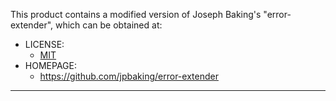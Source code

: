 This product contains a modified version of Joseph Baking's "error-extender", 
which can be obtained at:
  * LICENSE:
    * [MIT](https://github.com/jpbaking/error-extender/blob/master/LICENSE.md)
  * HOMEPAGE:
    * https://github.com/jpbaking/error-extender

-------------------------------------------------------------------------------